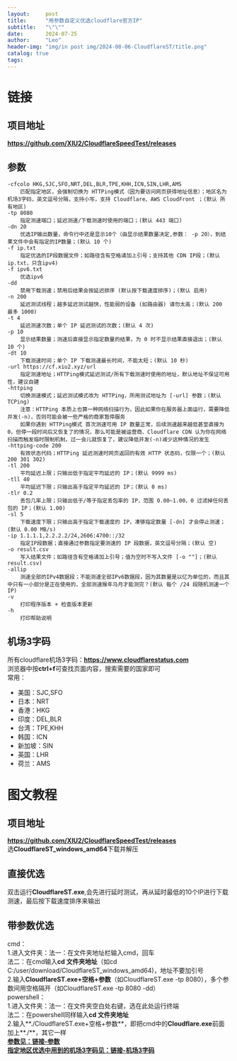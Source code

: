 ```yaml
---
layout:     post
title:      "用参数自定义优选cloudflare官方IP"
subtitle:   "\"\""
date:       2024-07-25
author:     "Leo"
header-img: "img/in post img/2024-08-06-CloudflareST/title.png"
catalog: true
tags:
---
```



# 链接
## 项目地址  
**<a href="https://github.com/XIU2/CloudflareSpeedTest/releases" target="_blank">https://github.com/XIU2/CloudflareSpeedTest/releases</a>**    
## 参数    
    -cfcolo HKG,SJC,SFO,NRT,DEL,BLR,TPE,KHH,ICN,SIN,LHR,AMS  
        匹配指定地区，会强制切换为 HTTPing模式（因为要访问网页获得地址信息）；地区名为机场3字码，英文逗号分隔，支持小写，支持 Cloudflare、AWS CloudFront ；(默认 所有地区)  
    -tp 8080  
        指定测速端口；延迟测速/下载测速时使用的端口；(默认 443 端口)    
    -dn 20  
        优选IP输出数量，命令行中还是显示10个（由显示结果数量决定,参数： -p 20），到结果文件中会有指定的IP数量；(默认 10 个)   
    -f ip.txt  
        指定优选的IP段数据文件；如路径含有空格请加上引号；支持其他 CDN IP段；(默认 ip.txt，只含ipv4)  
    -f ipv6.txt  
        优选ipv6  
    -dd  
        禁用下载测速；禁用后结果会按延迟排序 (默认按下载速度排序)；(默认 启用)  
    -n 200  
        延迟测试线程；越多延迟测试越快，性能弱的设备 (如路由器) 请勿太高；(默认 200 最多 1000)  
    -t 4  
        延迟测速次数；单个 IP 延迟测试的次数；(默认 4 次)   
    -p 10  
        显示结果数量；测速后直接显示指定数量的结果，为 0 时不显示结果直接退出；(默认 10 个)  
    -dt 10  
        下载测速时间；单个 IP 下载测速最长时间，不能太短；(默认 10 秒)  
    -url https://cf.xiu2.xyz/url  
        指定测速地址；HTTPing模式延迟测试/所有下载测速时使用的地址，默认地址不保证可用性，建议自建  
    -httping  
        切换测速模式；延迟测试模式改为 HTTPing，所用测试地址为 [-url] 参数；(默认 TCPing)  
        注意：HTTPing 本质上也算一种网络扫描行为，因此如果你在服务器上面运行，需要降低并发(-n)，否则可能会被一些严格的商家暂停服务  
        如果你遇到 HTTPing模式 首次测速可用 IP 数量正常，后续测速越来越低甚至直接为0，但停一段时间后又恢复了的情况，那么可能是被运营商、Cloudflare CDN 认为你在网络扫描而触发临时限制机制，过一会儿就恢复了，建议降低并发(-n)减少这种情况的发生  
    -httping-code 200  
        有效状态代码；HTTPing 延迟测速时网页返回的有效 HTTP 状态码，仅限一个；(默认 200 301 302)  
    -tl 200  
        平均延迟上限；只输出低于指定平均延迟的 IP；(默认 9999 ms)  
    -tll 40  
        平均延迟下限；只输出高于指定平均延迟的 IP；(默认 0 ms)  
    -tlr 0.2  
        丢包几率上限；只输出低于/等于指定丢包率的 IP，范围 0.00~1.00，0 过滤掉任何丢包的 IP；(默认 1.00)  
    -sl 5  
        下载速度下限；只输出高于指定下载速度的 IP，凑够指定数量 [-dn] 才会停止测速；(默认 0.00 MB/s)  
    -ip 1.1.1.1,2.2.2.2/24,2606:4700::/32  
        指定IP段数据；直接通过参数指定要测速的 IP 段数据，英文逗号分隔；(默认 空)  
    -o result.csv  
        写入结果文件；如路径含有空格请加上引号；值为空时不写入文件 [-o ""]；(默认 result.csv)  
    -allip  
        测速全部的IPv4数据段；不能测速全部IPv6数据段，因为其数量是以亿为单位的，而且其中只有一小部分是正在使用的，全部测速猴年马月才能测完？(默认 每个 /24 段随机测速一个IP)  
    -v  
        打印程序版本 + 检查版本更新  
    -h  
        打印帮助说明  
  
## 机场3字码    
所有cloudflare机场3字码：**<a href="https://www.cloudflarestatus.com" target="_blank">https://www.cloudflarestatus.com</a>**   
浏览器中按**ctrl+f**可查找页面内容，搜索需要的国家即可       
常用：  
- 美国：SJC,SFO
- 日本：NRT
- 香港：HKG
- 印度：DEL,BLR
- 台湾：TPE,KHH
- 韩国：ICN
- 新加坡：SIN
- 英国：LHR
- 荷兰：AMS


# 图文教程  
## 项目地址  
**<a href="https://github.com/XIU2/CloudflareSpeedTest/releases" target="_blank">https://github.com/XIU2/CloudflareSpeedTest/releases</a>**         
选**CloudflareST_windows_amd64**下载并解压    
## 直接优选     
双击运行**CloudflareST.exe**,会先进行延时测试，再从延时最低的10个IP进行下载测速，最后按下载速度排序来输出   
## 带参数优选      
cmd：   
1.进入文件夹：法一：在文件夹地址栏输入cmd，回车  
法二：在cmd输入**cd 文件夹地址**（如cd C:/user/download/CloudflareST_windows_amd64)，地址不要加引号   
2.输入**CloudflareST.exe+空格+参数**（如CloudflareST.exe -tp 8080），多个参数间用空格隔开（如CloudflareST.exe -tp 8080 -dd）  
powershell：   
1.进入文件夹：法一：在文件夹空白处右键，选在此处运行终端  
法二：在powershell同样输入**cd 文件夹地址**   
2.输入**./CloudflareST.exe+空格+参数**，即把cmd中的**Cloudflare.exe**前面加上**./**，其它一样  
**[参数见：链接-参数](https://fuckgfwall.github.io/2024/07/25/CloudflareST/#%E5%8F%82%E6%95%B0)**   
**[指定地区优选中用到的机场3字码见：链接-机场3字码](https://fuckgfwall.github.io/2024/07/25/CloudflareST/#%E6%9C%BA%E5%9C%BA3%E5%AD%97%E7%A0%81)**  


